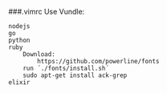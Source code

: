 ###.vimrc
Use Vundle:

    nodejs
    go
    python
    ruby
        Download:
            https://github.com/powerline/fonts
        run ´./fonts/install.sh´
        sudo apt-get install ack-grep
    elixir
